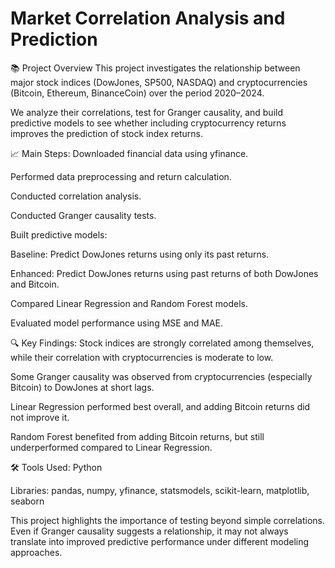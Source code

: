 # Market Correlation Analysis and Prediction
📚 Project Overview
This project investigates the relationship between major stock indices (DowJones, SP500, NASDAQ) and cryptocurrencies (Bitcoin, Ethereum, BinanceCoin) over the period 2020–2024.

We analyze their correlations, test for Granger causality, and build predictive models to see whether including cryptocurrency returns improves the prediction of stock index returns.

📈 Main Steps:
Downloaded financial data using yfinance.

Performed data preprocessing and return calculation.

Conducted correlation analysis.

Conducted Granger causality tests.

Built predictive models:

Baseline: Predict DowJones returns using only its past returns.

Enhanced: Predict DowJones returns using past returns of both DowJones and Bitcoin.

Compared Linear Regression and Random Forest models.

Evaluated model performance using MSE and MAE.

🔍 Key Findings:
Stock indices are strongly correlated among themselves, while their correlation with cryptocurrencies is moderate to low.

Some Granger causality was observed from cryptocurrencies (especially Bitcoin) to DowJones at short lags.

Linear Regression performed best overall, and adding Bitcoin returns did not improve it.

Random Forest benefited from adding Bitcoin returns, but still underperformed compared to Linear Regression.

🛠️ Tools Used:
Python

Libraries: pandas, numpy, yfinance, statsmodels, scikit-learn, matplotlib, seaborn

This project highlights the importance of testing beyond simple correlations. Even if Granger causality suggests a relationship, it may not always translate into improved predictive performance under different modeling approaches.
